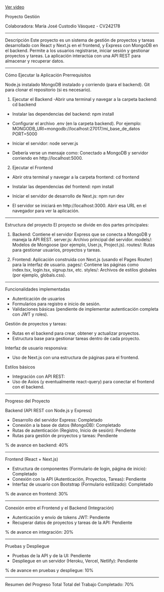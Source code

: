 [Ver video](https://youtu.be/iaVbksXInOw)


Proyecto Gestión

Colaboradora: María José Custodio Vásquez - CV242178

---

Descripción
Este proyecto es un sistema de gestión de proyectos y tareas desarrollado con React y Next.js en el frontend, y Express con MongoDB en el backend. Permite a los usuarios registrarse, iniciar sesión y gestionar proyectos y tareas. La aplicación interactúa con una API REST para almacenar y recuperar datos.

---

Cómo Ejecutar la Aplicación
Prerrequisitos

Node.js instalado 
MongoDB instalado y corriendo (para el backend).
Git para clonar el repositorio (si es necesario).

1. Ejecutar el Backend
-Abrir una terminal y navegar a la carpeta backend:
cd backend

- Instalar las dependencias del backend:
npm install

- Configurar el archivo .env (en la carpeta backend). Por ejemplo:
MONGODB_URI=mongodb://localhost:27017/mi_base_de_datos
PORT=5000

- Iniciar el servidor:
node server.js

- Debería verse un mensaje como:
Conectado a MongoDB y servidor corriendo en http://localhost:5000.

2. Ejecutar el Frontend
- Abrir otra terminal y navegar a la carpeta frontend:
cd frontend

- Instalar las dependencias del frontend:
npm install

- Iniciar el servidor de desarrollo de Next.js:
npm run dev

- El servidor se iniciará en http://localhost:3000. Abrir esa URL en el navegador para ver la aplicación.

---

Estructura del proyecto
El proyecto se divide en dos partes principales:

1. Backend:
Contiene el servidor Express que se conecta a MongoDB y maneja la API REST.
server.js: Archivo principal del servidor.
models/: Modelos de Mongoose (por ejemplo, User.js, Project.js).
routes/: Rutas para gestionar usuarios, proyectos y tareas.

2. Frontend:
Aplicación construida con Next.js (usando el Pages Router) para la interfaz de usuario.
pages/: Contiene las páginas como index.tsx, login.tsx, signup.tsx, etc.
styles/: Archivos de estilos globales (por ejemplo, globals.css).

---

Funcionalidades implementadas
- Autenticación de usuarios
- Formularios para registro e inicio de sesión.
- Validaciones básicas (pendiente de implementar autenticación completa con JWT y roles).

Gestión de proyectos y tareas:
- Rutas en el backend para crear, obtener y actualizar proyectos.
- Estructura base para gestionar tareas dentro de cada proyecto.

Interfaz de usuario responsiva:
- Uso de Next.js con una estructura de páginas para el frontend.

Estilos básicos 
- Integración con API REST:
- Uso de Axios (y eventualmente react-query) para conectar el frontend con el backend.

---

Progreso del Proyecto

Backend (API REST con Node.js y Express)
- Desarrollo del servidor Express: Completado
- Conexión a la base de datos (MongoDB): Completado
- Rutas de autenticación (Registro, Inicio de sesión): Pendiente
- Rutas para gestión de proyectos y tareas: Pendiente

% de avance en backend: 40%

---

Frontend (React + Next.js)
- Estructura de componentes (Formulario de login, página de inicio): Completado
- Conexión con la API (Autenticación, Proyectos, Tareas): Pendiente
- Interfaz de usuario con Bootstrap (Formulario estilizado): Completado

% de avance en frontend: 30%

---

Conexión entre el Frontend y el Backend (Integración)
- Autenticación y envío de tokens JWT: Pendiente
- Recuperar datos de proyectos y tareas de la API: Pendiente

% de avance en integración: 20%

---

Pruebas y Despliegue
- Pruebas de la API y de la UI: Pendiente
- Despliegue en un servidor (Heroku, Vercel, Netlify): Pendiente

% de avance en pruebas y despliegue: 10%

---

Resumen del Progreso Total
Total del Trabajo Completado: 70%
